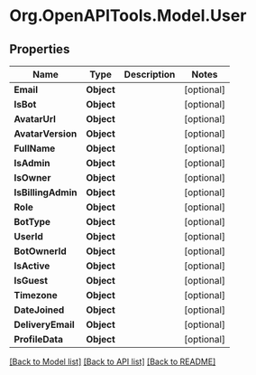 # Org.OpenAPITools.Model.User

## Properties

Name | Type | Description | Notes
------------ | ------------- | ------------- | -------------
**Email** | **Object** |  | [optional] 
**IsBot** | **Object** |  | [optional] 
**AvatarUrl** | **Object** |  | [optional] 
**AvatarVersion** | **Object** |  | [optional] 
**FullName** | **Object** |  | [optional] 
**IsAdmin** | **Object** |  | [optional] 
**IsOwner** | **Object** |  | [optional] 
**IsBillingAdmin** | **Object** |  | [optional] 
**Role** | **Object** |  | [optional] 
**BotType** | **Object** |  | [optional] 
**UserId** | **Object** |  | [optional] 
**BotOwnerId** | **Object** |  | [optional] 
**IsActive** | **Object** |  | [optional] 
**IsGuest** | **Object** |  | [optional] 
**Timezone** | **Object** |  | [optional] 
**DateJoined** | **Object** |  | [optional] 
**DeliveryEmail** | **Object** |  | [optional] 
**ProfileData** | **Object** |  | [optional] 

[[Back to Model list]](../README.md#documentation-for-models) [[Back to API list]](../README.md#documentation-for-api-endpoints) [[Back to README]](../README.md)

